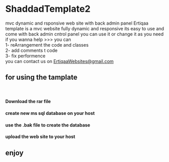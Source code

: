 # ShaddadTemplate2
mvc dynamic and rsponsive web site with back admin panel
Ertiqaa template is a mvc website fully dynamic and responsive 
its easy to use and come with back admin cntrol panel
you can use it or change it as you need
if you wanna help >>> you can </br>
1- reArrangement the code and classes</br>
2- add comments t code</br>
3- fix performence</br>
you can contact us on ErtiqaaWebsites@gmail.com</br>
<h2>for using the tamplate</h2></br>
  <h4>  Download the rar file</h4> 
   <h4> create new ms sql database on your host</h4>
  <h4>  use the .bak file  to create the database</h4> 
  <h4>  upload the web site to your host</h4> 
   <h2> enjoy</h2>
 
